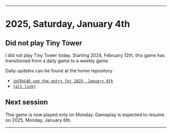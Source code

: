 
***

# 2025, Saturday, January 4th

## Did not play Tiny Tower

<!-- TODO: For each weekly entry, make sure the date is correct. The day of the week should be modified in 4 places !-->

I did not play Tiny Tower today. Starting 2024, February 12th, this game has transitioned from a daily game to a weekly game.

Daily updates can be found at the home repository

- [:octocat: `see the entry for 2025, January 4th`](https://github.com/seanpm2001/SeansLifeArchive_Images_TinyTower/tree/master/tiny%20tower/2025/01_January/04/) 
- [`(alt link)`](/tiny%20tower/2025/01_January/04/)

## Next session

This game is now played only on Monday. Gameplay is expected to resume on 2025, Monday, January 6th.

***
